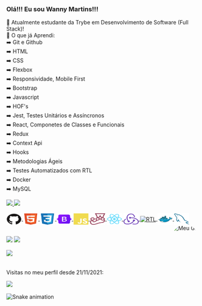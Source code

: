 ### Olá!!! Eu sou Wanny Martins!!!

 🔭 Atualmente estudante da Trybe em Desenvolvimento de Software (Full Stack)!<br>
 :ledger: O que já Aprendi:<br>
   :arrow_right: Git e Github<br>
   :arrow_right: HTML<br>
   :arrow_right: CSS<br>
   :arrow_right: Flexbox<br>
   :arrow_right: Responsividade, Mobile First<br>
   :arrow_right: Bootstrap<br>
   :arrow_right: Javascript<br>
   :arrow_right: HOF's<br>
   :arrow_right: Jest, Testes Unitários e Assíncronos<br>
   :arrow_right: React, Componetes de Classes e Funcionais<br>
   :arrow_right: Redux<br>
   :arrow_right: Context Api<br>
   :arrow_right: Hooks<br>
   :arrow_right: Metodologias Ágeis<br>
   :arrow_right: Testes Automatizados com RTL<br>
   :arrow_right: Docker<br>
   :arrow_right: MySQL<br>
 
 <div align="rigth">
  <a href="https://github.com/WannyMartins">
  <img height="180em" src="https://github-readme-stats.vercel.app/api?username=WannyMartins&show_icons=true&theme=dracula&include_all_commits=true&count_private=true"/>
  <img height="180em" src="https://github-readme-stats.vercel.app/api/top-langs/?username=WannyMartins&layout=compact&langs_count=7&theme=dracula"/>
</div>
  <div style="display: inline_block" ><br>
   <img align="center" alt="Github" src="https://raw.githubusercontent.com/devicons/devicon/master/icons/github/github-original.svg" height="30" width="40">
   <img align="center" alt="HTML" src="https://raw.githubusercontent.com/devicons/devicon/master/icons/html5/html5-original.svg" height="30" width="40">
   <img align="center" alt="CSS" height="30" width="40" src="https://raw.githubusercontent.com/devicons/devicon/master/icons/css3/css3-original.svg">  
   <img align="center" alt="Bootstrap" src="https://raw.githubusercontent.com/devicons/devicon/master/icons/bootstrap/bootstrap-original.svg" height="30" width="40">
   <img align="center" alt="Java Script" height="30" width="40" src="https://raw.githubusercontent.com/devicons/devicon/master/icons/javascript/javascript-plain.svg">
   <img align="center" alt="Jest" src="https://raw.githubusercontent.com/devicons/devicon/master/icons/jest/jest-plain.svg" height="30" width="40">
   <img align="center" alt="React" height="30" width="40" src="https://raw.githubusercontent.com/devicons/devicon/master/icons/react/react-original.svg"> 
   <img align="center" alt="Redux" src="https://raw.githubusercontent.com/devicons/devicon/master/icons/redux/redux-original.svg" height="30" width="40">
   <img align="center" alt="RTL" src="https://testing-library.com/img/octopus-64x64.png" height="30" width="40">
   <img align="center" alt="Docker" src="https://raw.githubusercontent.com/devicons/devicon/master/icons/docker/docker-original.svg" height="30" width="40">
   <img align="center" alt="MySQL" src="https://raw.githubusercontent.com/devicons/devicon/master/icons/mysql/mysql-original.svg" height="30" width="40">
 
 </div>
      <img align="right" alt="Meu Gif" height="150" style="border-radius:50px;" src="https://i.imgur.com/uxlL7qC.gif">
      
  ##
   
  <div>  
  <a href = "mailto:wcatery@gmail.com"><img src="https://img.shields.io/badge/Gmail-D14836?style=for-the-badge&logo=gmail&logoColor=white" target="_blank"></a>
  <a href="https://www.linkedin.com/in/wannymartins/?lipi=urn%3Ali%3Apage%3Aprofile_common_profile_index%3B51bb29a9-9dbc-4c00-9663-b1fb3de21360" target="_blank"><img src="https://img.shields.io/badge/-LinkedIn-%230077B5?style=for-the-badge&logo=linkedin&logoColor=white" target="_blank"></a> 
   </div>
   <br>


   <a href="https://git.io/streak-stats">
  <img align="rigth" width="500px" src="http://github-readme-streak-stats.herokuapp.com?user=WannyMartins&theme=dark&date_format=M%20j%5B%2C%20Y%5D" />
</a>
<br>
<br>
<div>
    <p>Visitas no meu perfil desde 21/11/2021:</p>
    <p><img alingn="center" src="https://profile-counter.glitch.me/WannyMartins/count.svg"></p>
</div>
    <div>
 
  ![Snake animation](https://github.com/WannyMartins/WannyMartins/blob/output/github-contribution-grid-snake.svg)
 
</div>

   
